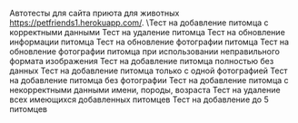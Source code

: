 Автотесты для сайта приюта для животных https://petfriends1.herokuapp.com/.
\Тест на добавление питомца с корректными данными
Тест на удаление питомца
Тест на обновление информации питомца
Тест на обновление фотографии питомца
Тест на обновление фотографии питомца при использовании неправильного формата изображения
Тест на добавление питомца полностью без данных
Тест на добавление питомца только с одной фотографией
Тест на добавление питомца без фотографии
Тест на добавление питомца с некорректными данными имени, породы, возраста
Тест на удаление всех имеющихся добавленных питомцев
Тест на добавление до 5 питомцев
